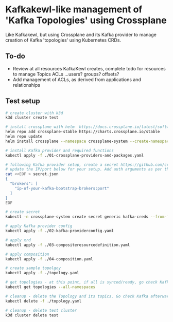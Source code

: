 # Kafkakewl-like management of 'Kafka Topologies' using Crossplane

Like Kafkakewl, but using Crossplane and its Kafka provider to manage creation of Kafka 'topologies' using Kubernetes CRDs.


## To-do

- Review at all resources KafkaKewl creates, complete todo for resources to manage
  Topics
  ACLs
  ...users? groups? offsets?
- Add management of ACLs, as derived from applications and relationships


## Test setup

```bash
# create cluster with k3d
k3d cluster create test

# install crossplane with helm  https://docs.crossplane.io/latest/software/install/#install-crossplane
helm repo add crossplane-stable https://charts.crossplane.io/stable
helm repo update
helm install crossplane --namespace crossplane-system --create-namespace crossplane-stable/crossplane 

# install Kafka provider and required functions
kubectl apply -f ./01-crossplane-providers-and-packages.yaml

# following Kafka provider setup, create a secret https://github.com/crossplane-contrib/provider-kafka
# update the IP/port below for your setup. Add auth arguments as per the docs if relevant.
cat <<EOF > secret.json
{
  "brokers": [
    "ip-of-your-kafka-bootstrap-brokers:port"
  ]
}
EOF

# create secret
kubectl -n crossplane-system create secret generic kafka-creds --from-file=credentials=secret.json

# apply Kafka provider config
kubectl apply -f ./02-kafka-providerconfig.yaml

# apply xrd
kubectl apply -f ./03-compositeresourcedefinition.yaml

# apply composition
kubectl apply -f ./04-composition.yaml

# create sample topolgoy
kubectl apply -f ./topology.yaml

# get topologies - at this point, if all is synced/ready, go check Kafka that topics are there. To troubleshoot, view k8s events
kubectl get topologies --all-namespaces

# cleanup - delete the Topology and its topics. Go check Kafka afterwards to check topics were deleted.
kubectl delete -f ./topology.yaml

# cleanup - delete test cluster
k3d cluster delete test
```

